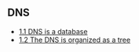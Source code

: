 ## DNS

-  [1.1 DNS is a database](content/technologies/dns/1-1-dns-is-a-database)
-  [1.2 The DNS is organized as a tree](content/technologies/dns/1-2-the-dns-is-organized-as-a-tree)
